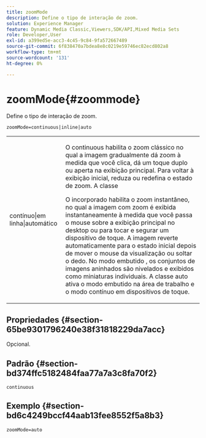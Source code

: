 ```yaml
---
title: zoomMode
description: Define o tipo de interação de zoom.
solution: Experience Manager
feature: Dynamic Media Classic,Viewers,SDK/API,Mixed Media Sets
role: Developer,User
exl-id: a399ed5e-acc3-4c45-9c84-9fa572667489
source-git-commit: 6f838470a7bdea8e8c0219e59746ec82ecd802a8
workflow-type: tm+mt
source-wordcount: '131'
ht-degree: 0%

---
```


# zoomMode{#zoommode}

Define o tipo de interação de zoom.

`zoomMode=continuous|inline|auto`

<table id="table_E314540D347D47699C04EB80D20C0721"> 
 <tbody> 
  <tr> 
   <td colname="col1"> <p> <span class="codeph"> contínuo|em linha|automático </span> </p> </td> 
   <td colname="col2"> <p> O <span class="codeph"> continuous </span> habilita o zoom clássico no qual a imagem gradualmente dá zoom à medida que você clica, dá um toque duplo ou aperta na exibição principal. Para voltar à exibição inicial, reduza ou redefina o estado de zoom. A classe </p> <p> O <span class="codeph"> incorporado </span> habilita o zoom instantâneo, no qual a imagem com zoom é exibida instantaneamente à medida que você passa o mouse sobre a exibição principal no desktop ou para tocar e segurar um dispositivo de toque. A imagem reverte automaticamente para o estado inicial depois de mover o mouse da visualização ou soltar o dedo. No modo <span class="codeph"> embutido </span>, os conjuntos de imagens aninhados são nivelados e exibidos como miniaturas individuais. A classe <span class="codeph"> auto </span> ativa o modo embutido na área de trabalho e o modo contínuo em dispositivos de toque. </p> </td> 
  </tr> 
 </tbody> 
</table>

## Propriedades {#section-65be9301796240e38f31818229da7acc}

Opcional.

## Padrão {#section-bd374ffc5182484faa77a7a3c8fa70f2}

`continuous`

## Exemplo {#section-bd6c4249bccf44aab13fee8552f5a8b3}

`zoomMode=auto`
